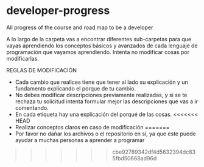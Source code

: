 # developer-progress

All progress of the course and road map to be a developer

A lo largo de la carpeta vas a encontrar diferentes sub-carpetas para que vayas aprendiendo los conceptos básicos y avanzados de cada lenguaje de programación que vayamos aprendiendo.
Intenta no modificar cosas por modificarlas.

REGLAS DE MODIFICACIÓN

- Cada cambio que realices tiene que tener al lado su explicación y un fundamento explicando el porque de tu cambio.
- No debes modificar descripciones previamente realizadas, y si se te rechaza tu solicitud intenta formular mejor las descripciones que vas a ir comentando.
- En cada etiqueta hay una explicación del porqué de las cosas.
<<<<<<< HEAD
- Realizar conceptos claros en caso de modificación
=======
- Por favor no dañar los archivos o el repositorio en sí, ya que este puede ayudar a muchas personas a aprender a programar
>>>>>>> cbe92789342df4d5632394dc835fbd50668ad96d
